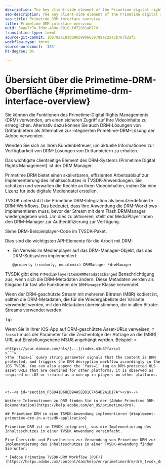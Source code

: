 ```yaml
---
description: The key client-side element of the Primetime digital rights management (DRM) system is the DRM Manager.
seo-description: The key client-side element of the Primetime digital rights management (DRM) system is the DRM Manager.
seo-title: Primetime DRM interface overview
title: Primetime DRM interface overview
uuid: 3aae7c7a-fd0c-430e-9018-fd72801ab778
translation-type: tm+mt
source-git-commit: 1b9792a10ad606b99b6639799ac2aacb707b2af5
workflow-type: tm+mt
source-wordcount: '383'
ht-degree: 0%

---
```



# Übersicht über die Primetime-DRM-Oberfläche {#primetime-drm-interface-overview}

Sie können die Funktionen des Primetime-Digital Rights Managements (DRM) verwenden, um einen sicheren Zugriff auf Ihre Videoinhalte zu ermöglichen. Alternativ dazu können Sie auch DRM-Lösungen von Drittanbietern als Alternative zur integrierten Primetime-DRM-Lösung der Adobe verwenden.

Wenden Sie sich an Ihren Kundenbetreuer, um aktuelle Informationen zur Verfügbarkeit von DRM-Lösungen von Drittanbietern zu erhalten.

Das wichtigste clientseitige Element des DRM-Systems (Primetime Digital Rights Management) ist der DRM Manager.

<!--<a id="section_4DD54E085AB345FE9BE00865E56B28DB"></a>-->

Primetime DRM bietet einen skalierbaren, effizienten Arbeitsablauf zur Implementierung des Inhaltsschutzes in TVSDK-Anwendungen. Sie schützen und verwalten die Rechte an Ihren Videoinhalten, indem Sie eine Lizenz für jede digitale Mediendatei erstellen.

TVSDK unterstützt die Primetime DRM-Integration als benutzerdefinierte DRM-Workflows. Das bedeutet, dass Ihre Anwendung die DRM-Workflows implementieren muss, bevor der Stream mit dem Flash DRMManager wiedergegeben wird. Um dies zu aktivieren, stellt der MediaPlayer Ihnen den DRM-Manager zur Authentifizierung zur Verfügung.

Siehe DRM-Beispielplayer-Code im TVSDK-Paket.

Dies sind die wichtigsten API-Elemente für die Arbeit mit DRM:

* Ein Verweis im Medienplayer auf das DRM-Manager-Objekt, das das DRM-Subsystem implementiert:

   ```
   @property (readonly, nonatomic) DRMManager *drmManager
   ```

<!--<a id="section_F986DB1EDD6F44CD8E57419CCA0921E8"></a>-->

TVSDK gibt eine `PTMediaPlayerItemDRMMetadataChanged` Benachrichtigung aus, wenn sich die DRM-Metadaten ändern. Diese Metadaten werden als Eingabe für fast alle Funktionen der `DRMManager` Klasse verwendet.

<!--<a id="section_223DCF63BAB6438792A85352A79044CC"></a>-->

Wenn der DRM-geschützte Stream mit mehreren Bitraten (MBR) kodiert ist, sollten die DRM-Metadaten, die für die Wiedergabeliste der Variante verwendet werden, mit den Metadaten übereinstimmen, die in allen Bitrate-Streams verwendet werden.

>[!TIP]
>
>Wenn Sie in Ihrer iOS-App auf DRM-geschützte Asset-URLs verweisen, `?faxs=1` muss der Parameter für die Zeichenfolge der Abfrage an die (MBR) URL auf Einstellungsebene M3U8 angehängt werden. Beispiel: >
>
```>
>https://your.domain.com/hls/[...]/index.m3u8?faxs=1
>```>
>The `faxs=1` query string parameter signals that the content is DRM protected, and triggers the DRM decryption workflow accordingly in the iOS TVSDK. You can also append the `faxs=1` tag on DRM-protected HLS asset URLs that are destined for other platforms; it is observed as required on iOS or treated as a non-op in players on other platforms.



<!--<a id="section_F58941D68EB94A5EBD1C7454D2A1B17A"></a>-->

Weitere Informationen zu DRM finden Sie in der [Adobe Primetime DRM-Dokumentation](https://help.adobe.com/en_US/primetime/drm).

## Primetime DRM in eine TSVDK-Anwendung implementieren {#implement-primetime-drm-in-a-tsvdk-application}

Primetime DRM ist in TVSDK integriert, was die Implementierung des Inhaltsschutzes in einer TVSDK Anwendung vereinfacht.

Eine Übersicht und Einzelheiten zur Verwendung von Primetime DRM zur Implementierung des Inhaltsschutzes in einer TVSDK-Anwendung finden Sie unter:

* [Adobe Primetime TVSDK-DRM Workflow (PDF)](https://helpx.adobe.com/content/dam/help/en/primetime/drm/drm_tvsdk_drm_workflow.pdf)